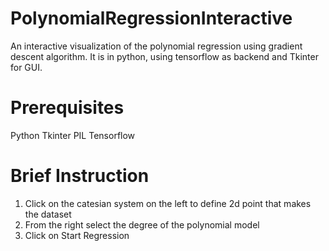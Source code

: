 # PolynomialRegressionInteractive
An interactive visualization of the polynomial regression using gradient descent algorithm. It is in python, using tensorflow as backend and Tkinter for GUI.

# Prerequisites
Python
Tkinter
PIL
Tensorflow

# Brief Instruction
1. Click on the catesian system on the left to define 2d point that makes the dataset
2. From the right select the degree of the polynomial model
3. Click on Start Regression
